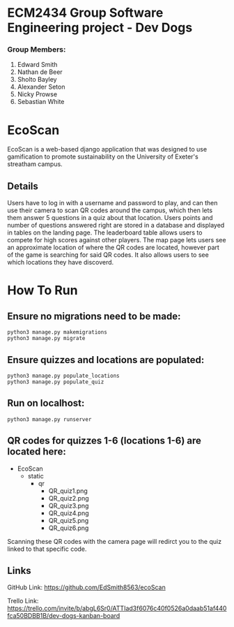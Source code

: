# ECM2434 Group Software Engineering project - Dev Dogs

### Group Members:
1. Edward Smith
2. Nathan de Beer
3. Sholto Bayley
4. Alexander Seton
5. Nicky Prowse
6. Sebastian White

# EcoScan
EcoScan is a web-based django application that was designed to use gamification to promote sustainability on the University of Exeter's streatham campus.

## Details
Users have to log in with a username and password to play, and can then use their camera to scan QR codes around the campus, which then lets them answer 5 questions in a quiz about that location. Users points and number of questions answered right are stored in a database and displayed in tables on the landing page. The leaderboard table allows users to compete for high scores against other players. The map page lets users see an approximate location of where the QR codes are located, however part of the game is searching for said QR codes. It also allows users to see which locations they have discoverd. 

# How To Run
## Ensure no migrations need to be made:
```console
python3 manage.py makemigrations
python3 manage.py migrate
```
## Ensure quizzes and locations are populated:
```console
python3 manage.py populate_locations
python3 manage.py populate_quiz
```
## Run on localhost:
```console
python3 manage.py runserver
```
## QR codes for quizzes 1-6 (locations 1-6) are located here:
- EcoScan
    - static
        - qr 
            - QR_quiz1.png
            - QR_quiz2.png
            - QR_quiz3.png
            - QR_quiz4.png
            - QR_quiz5.png
            - QR_quiz6.png

Scanning these QR codes with the camera page will redirct you to the quiz linked to that specific code.

    
## Links
GitHub Link: https://github.com/EdSmith8563/ecoScan

Trello Link: https://trello.com/invite/b/abgL6Sr0/ATTIad3f6076c40f0526a0daab51af440fca50BDBB1B/dev-dogs-kanban-board



